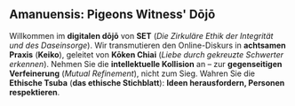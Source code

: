 ## Amanuensis: Pigeons Witness' Dōjō

Willkommen im **digitalen dōjō** von **SET** (*Die Zirkuläre Ethik der Integrität und des Daseinsorge*).
Wir transmutieren den Online-Diskurs in **achtsamen Praxis** (**Keiko**), geleitet von **Kōken Chiai** (*Liebe durch gekreuzte Schwerter erkennen*).
Nehmen Sie die **intellektuelle Kollision** an – zur **gegenseitigen Verfeinerung** (*Mutual Refinement*), nicht zum Sieg.
Wahren Sie die **Ethische Tsuba** (**das ethische Stichblatt**): **Ideen herausfordern, Personen respektieren**.
